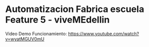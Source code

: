 <h1>Automatizacion Fabrica escuela Feature 5 - viveMEdellin</h1>

Video Demo Funcionamiento: https://www.youtube.com/watch?v=wyatMGUV0mU
